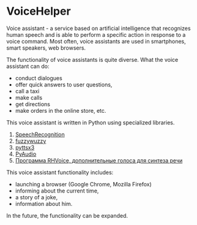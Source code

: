 # VoiceHelper
Voice assistant - a service based on artificial intelligence that recognizes human speech and is able to perform a specific action in response to a voice command. Most often, voice assistants are used in smartphones, smart speakers, web browsers.

The functionality of voice assistants is quite diverse. What the voice assistant can do:
- conduct dialogues
- offer quick answers to user questions,
- call a taxi
- make calls
- get directions
- make orders in the online store, etc.

This voice assistant is written in Python using specialized libraries.
1. [SpeechRecognition](https://pypi.org/project/SpeechRecognition/)
2. [fuzzywuzzy](https://pypi.org/project/fuzzywuzzy/0.3.0/)
3. [pyttsx3](https://pypi.org/project/pyttsx3/)
4. [PyAudio](https://pypi.org/project/PyAudio/)
5. [Программа RHVoice, дополнительные голоса для синтеза речи](https://howdyho.net/download/462)

This voice assistant functionality includes:
- launching a browser (Google Chrome, Mozilla Firefox)
- informing about the current time,
- a story of a joke,
- information about him.

In the future, the functionality can be expanded.
